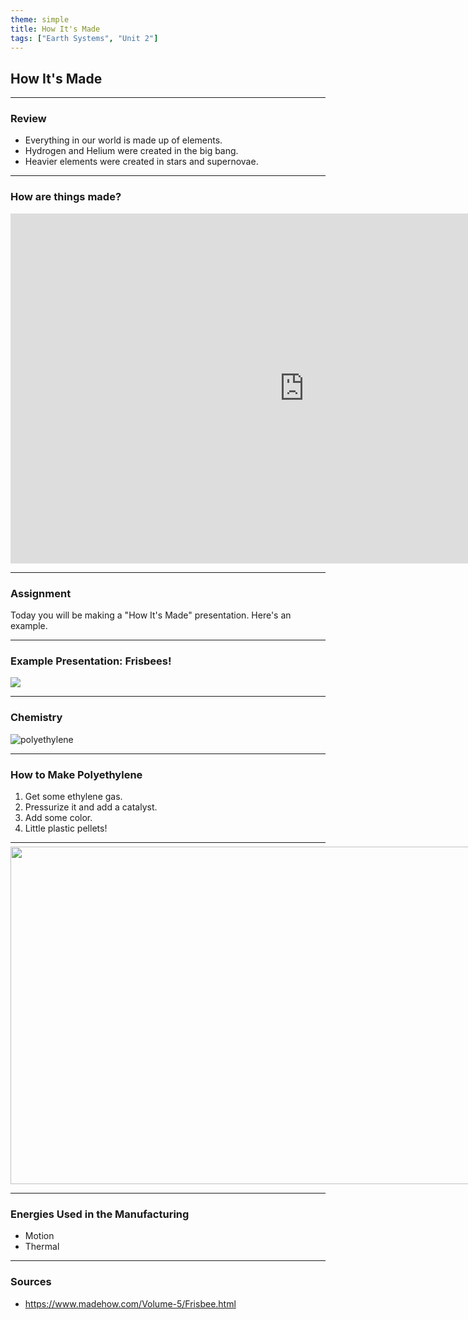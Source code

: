 ```yaml
---
theme: simple
title: How It's Made
tags: ["Earth Systems", "Unit 2"]
---
```


## How It's Made

---

### Review

- Everything in our world is made up of elements. <!-- .element: class="fragment" data-fragment-index="1" -->
- Hydrogen and Helium were created in the big bang. <!-- .element: class="fragment" data-fragment-index="2" -->
- Heavier elements were created in stars and supernovae. <!-- .element: class="fragment" data-fragment-index="3" -->

---

### How are things made?

<iframe style="margin: 0 auto; display: block;" width="940" height="560" src="https://www.youtube-nocookie.com/embed/YDUTOo2tq3k?si=lSGUI39QgdkZGIOS" title="YouTube video player" frameborder="0" allow="accelerometer; autoplay; clipboard-write; encrypted-media; gyroscope; picture-in-picture; web-share" referrerpolicy="strict-origin-when-cross-origin" allowfullscreen></iframe>

---

### Assignment

Today you will be making a "How It's Made" presentation. Here's an example.

---

### Example Presentation: Frisbees!

![](https://external-content.duckduckgo.com/iu/?u=https%3A%2F%2Fvignette.wikia.nocookie.net%2Fcommunity-sitcom%2Fimages%2F0%2F0a%2FFrisbees.jpg%2Frevision%2Flatest%2Fscale-to-width-down%2F2000%3Fcb%3D20151104150213&f=1&nofb=1&ipt=8a570cfd1d0a8e80b4e0e7271ed054ad6b43773ff4d5a976844f2b55bf45921b&ipo=images)

---

### Chemistry

![polyethylene](/assets/slides/polyethylene.png)

---

### How to Make Polyethylene

1. Get some ethylene gas. <!-- .element: class="fragment" data-fragment-index="1" -->
2. Pressurize it and add a catalyst. <!-- .element: class="fragment" data-fragment-index="2" -->
3. Add some color. <!-- .element: class="fragment" data-fragment-index="3" -->
4. Little plastic pellets! <!-- .element: class="fragment" data-fragment-index="4" -->

---

<img src="/assets/slides/howitsmadefris.png" width="960" height="540" style="max-width:none;max-height:none;margin-top:-0.5rem;">

---

### Energies Used in the Manufacturing

- Motion
- Thermal

---

### Sources

- https://www.madehow.com/Volume-5/Frisbee.html
